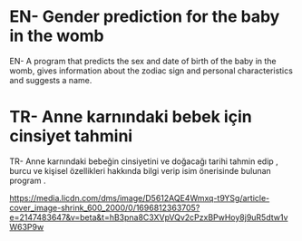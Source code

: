 # EN- Gender prediction for the baby in the womb
EN- A program that predicts the sex and date of birth of the baby in the womb, gives information about the zodiac sign and personal characteristics and suggests a name.

# TR- Anne karnındaki bebek için cinsiyet tahmini
TR- Anne karnındaki bebeğin cinsiyetini ve doğacağı tarihi tahmin edip , burcu ve kişisel özellikleri hakkında bilgi verip isim önerisinde bulunan program .

https://media.licdn.com/dms/image/D5612AQE4Wmxq-t9YSg/article-cover_image-shrink_600_2000/0/1696812363705?e=2147483647&v=beta&t=hB3pna8C3XVpVQv2cPzxBPwHoy8j9uR5dtw1vW63P9w
